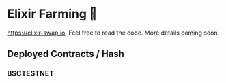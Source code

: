 # Elixir Farming 🥞

https://elixir-swap.io. Feel free to read the code. More details coming soon.

## Deployed Contracts / Hash

### BSCTESTNET

